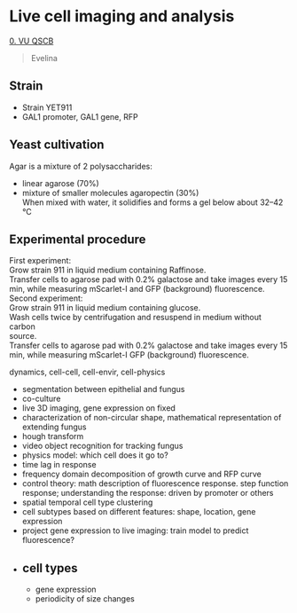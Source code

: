 # Live cell imaging and analysis

[0. VU QSCB](Biology/VU%20Quantitative%20Single%20Cell%20Biology/0.%20VU%20QSCB.md)
> Evelina

## Strain

- Strain YET911
- GAL1 promoter, GAL1 gene, RFP

## Yeast cultivation

Agar is a mixture of 2 polysaccharides:  
- linear agarose (70%)  
- mixture of smaller molecules agaropectin (30%)  
When mixed with water, it solidifies and forms a gel below about 32–42 °C

## Experimental procedure

First experiment:  
Grow strain 911 in liquid medium containing Raffinose.  
Transfer cells to agarose pad with 0.2% galactose and take images every 15  
min, while measuring mScarlet-I and GFP (background) fluorescence.  
Second experiment:  
Grow strain 911 in liquid medium containing glucose.  
Wash cells twice by centrifugation and resuspend in medium without carbon  
source.  
Transfer cells to agarose pad with 0.2% galactose and take images every 15  
min, while measuring mScarlet-I GFP (background) fluorescence.



dynamics, cell-cell, cell-envir, cell-physics

- segmentation between epithelial and fungus
- co-culture
- live 3D imaging, gene expression on fixed
- characterization of non-circular shape, mathematical representation of extending fungus
- hough transform
- video object recognition for tracking fungus
- physics model: which cell does it go to?
- time lag in response
- frequency domain decomposition of growth curve and RFP curve
- control theory: math description of fluorescence response. step function response; understanding the response: driven by promoter or others
- spatial temporal cell type clustering
- cell subtypes based on different features: shape, location, gene expression
- project gene expression to live imaging: train model to predict fluorescence?
- cell types
	- 
	- gene expression
	- periodicity of size changes